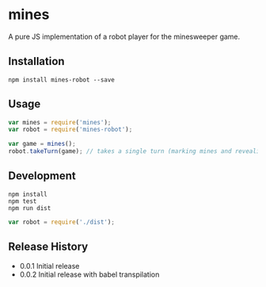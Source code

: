 # mines

A pure JS implementation of a robot player for the minesweeper game.

## Installation

```
npm install mines-robot --save
```

## Usage

```javascript
var mines = require('mines');
var robot = require('mines-robot');

var game = mines();
robot.takeTurn(game); // takes a single turn (marking mines and revealing at least one cell)
```

## Development

```
npm install
npm test
npm run dist
```

```javascript
var robot = require('./dist');
```

## Release History

* 0.0.1 Initial release
* 0.0.2 Initial release with babel transpilation
